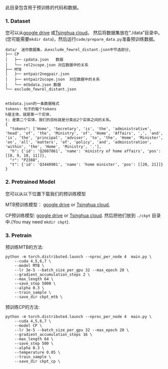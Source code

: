 此目录包含用于预训练的代码和数据。

### 1. Dataset 

您可以从[google drive](https://drive.google.com/file/d/1V9C8678G-zudBa2rzFtH1ZeNieh3UFG_/view?usp=sharing) 
或[Tsinghua cloud](https://cloud.tsinghua.edu.cn/f/f55fd09903c94baa9436/?dl=1)。 
然后将数据集放在“./data”目录中。 (您可能需要`mkdir data`)，然后运行`code/prepare_data.py`准备预训练数据。


```buildoutcfg
data/  迷你数据集，从exclude_fewrel_distant.json中节选部分,
├── CP
│   ├── cpdata.json   数据
│   └── rel2scope.json 对应数据中的关系
├── MTB
│   ├── entpair2negpair.json
│   ├── entpair2scope.json  对应数据中的关系
│   └── mtbdata.json 数据
└── exclude_fewrel_distant.json
```
```buildoutcfg

mtbdata.json的一条数据格式
tokens: 句子的每个tokens
h是主体，就是第一个实体，
t: 是第二个实体，我们的目标就是分类出2个实体之间的关系。
{
  "tokens": ['Home', 'Secretary', 'is', 'the', 'administrative', 'head', 'of', 'the', 'Ministry', 'of', 'Home', 'Affairs', ',', 'and', 'is', 'the', 'principal', 'adviser', 'to', 'the', 'Home', 'Minister', 'on', 'all', 'matters', 'of', 'policy', 'and', 'administration', 'within', 'the', 'Home', 'Ministry', '.'],
  "h": {'id': 'Q2607861', 'name': 'ministry of home affairs', 'pos': [[8, 9, 10, 11]]},
  "r": "P2388",
  "t": {'id': 'Q3440901', 'name': 'home minister', 'pos': [[20, 21]]}
}
```

### 2. Pretrained Model

您可以从以下位置下载我们的预训练模型

MTB预训练模型：  [google drive](https://drive.google.com/file/d/1viGnWGg3B-LasR9UWQFg3lhl-hOEl5ed/view?usp=sharing) 
or [Tsinghua cloud](https://cloud.tsinghua.edu.cn/f/5ce773cc67294ce488e5/?dl=1), 

CP预训练模型: [google drive](https://drive.google.com/file/d/1WU39lYAkZ9JYXlCZFGyAxBlQ--5IU4m6/view?usp=sharing) 
or [Tsinghua cloud](https://cloud.tsinghua.edu.cn/f/4097d1055962483cb6d9/?dl=1). 
然后把他们放到 `./ckpt` 目录中.(You may need `mkdir ckpt`).

### 3. Pretrain
预训练MTB的方法:
```shell
python -m torch.distributed.launch --nproc_per_node 4  main.py \
	--cuda 4,5,6,7 \
	--model MTB \
	--lr 3e-5 --batch_size_per_gpu 32 --max_epoch 20 \
	--gradient_accumulation_steps 2 \
	--max_length 64 \
	--save_step 5000 \
	--alpha 0.3 \
	--train_sample \
	--save_dir ckpt_mtb \
```
预训练CP的方法:

```shell
python -m torch.distributed.launch --nproc_per_node 4  main.py \
	--cuda 4,5,6,7 \
	--model CP \
	--lr 3e-5 --batch_size_per_gpu 32 --max_epoch 20 \
	--gradient_accumulation_steps 16 \
	--max_length 64 \
	--save_step 500 \
	--alpha 0.3 \
	--temperature 0.05 \
	--train_sample \
	--save_dir ckpt_cp \
```
